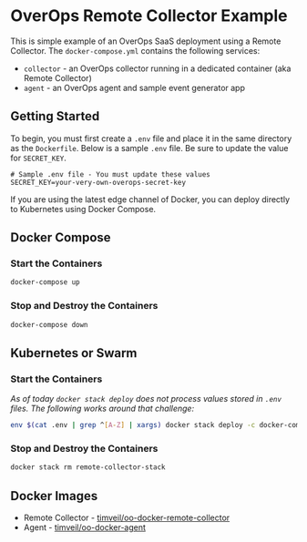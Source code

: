 # OverOps Remote Collector Example
This is simple example of an OverOps SaaS deployment using a Remote Collector.  The `docker-compose.yml` contains the following services:
* `collector` - an OverOps collector running in a dedicated container (aka Remote Collector)
* `agent` - an OverOps agent and sample event generator app

## Getting Started
To begin, you must first create a `.env` file and place it in the same directory as the `Dockerfile`.  Below is a sample `.env` file.  Be sure to update the value for `SECRET_KEY`.

```properties
# Sample .env file - You must update these values
SECRET_KEY=your-very-own-overops-secret-key
```

If you are using the latest edge channel of Docker, you can deploy directly to Kubernetes using Docker Compose.

## Docker Compose

### Start the Containers
```bash
docker-compose up
```

### Stop and Destroy the Containers
```bash
docker-compose down
```

## Kubernetes or Swarm

### Start the Containers
*As of today `docker stack deploy` does not process values stored in `.env` files.  The following works around that challenge:*
```bash
env $(cat .env | grep ^[A-Z] | xargs) docker stack deploy -c docker-compose.yml remote-collector-stack
```

### Stop and Destroy the Containers
```bash
docker stack rm remote-collector-stack
```

## Docker Images
* Remote Collector - [timveil/oo-docker-remote-collector](https://hub.docker.com/r/timveil/oo-docker-remote-collector/)
* Agent - [timveil/oo-docker-agent](https://hub.docker.com/r/timveil/oo-docker-agent/)